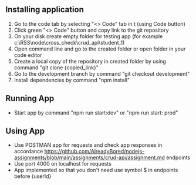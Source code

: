 ## Installing application

1. Go to the code tab by selecting "<> Code" tab in t (using Code button)
2. Click green "<> Code" button and copy link to the git repository
3. On your disk create empty folder for testing app (for example c:\RSS\node\cross_check\crud_api\student_1)
4. Open command line and go to the created folder or open folder in your code editor
5. Create a local copy of the repository in created folder by using command "git clone {copied_link}"
6. Go to the development branch by command "git checkout development"
7. Install dependencies by command "npm install"

## Running App

- Start app by command "npm run start:dev" or "npm run start: prod"

## Using App

- Use POSTMAN app for requests and check app responses in accordance https://github.com/AlreadyBored/nodejs-assignments/blob/main/assignments/crud-api/assignment.md endpoints
- Use port 4000 on localhost for requests
- App implemented so that you don't need use symbol $ in endpoints before {userId}